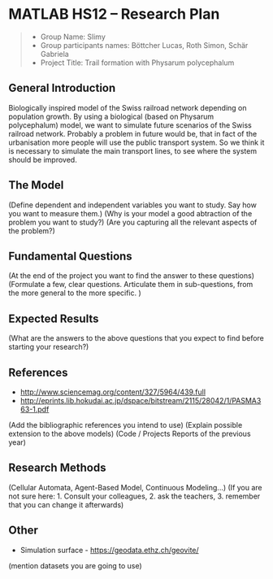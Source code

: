 # MATLAB HS12 – Research Plan

> * Group Name: Slimy
> * Group participants names: Böttcher Lucas, Roth Simon, Schär Gabriela
> * Project Title: Trail formation with Physarum polycephalum

## General Introduction

Biologically inspired model of the Swiss railroad network depending on population growth. By using a biological (based on Physarum polycephalum) model, we want to simulate future scenarios of the Swiss railroad network. Probably a problem in future would be, that in fact of the urbanisation more people will use the public transport system. So we think it is necessary to simulate the main transport lines, to see where the system should be improved.

## The Model

(Define dependent and independent variables you want to study. Say how you want to measure them.) (Why is your model a good abtraction of the problem you want to study?) (Are you capturing all the relevant aspects of the problem?)


## Fundamental Questions

(At the end of the project you want to find the answer to these questions)
(Formulate a few, clear questions. Articulate them in sub-questions, from the more general to the more specific. )


## Expected Results

(What are the answers to the above questions that you expect to find before starting your research?)


## References

* http://www.sciencemag.org/content/327/5964/439.full
* http://eprints.lib.hokudai.ac.jp/dspace/bitstream/2115/28042/1/PASMA363-1.pdf

(Add the bibliographic references you intend to use)
(Explain possible extension to the above models)
(Code / Projects Reports of the previous year)


## Research Methods

(Cellular Automata, Agent-Based Model, Continuous Modeling...) (If you are not sure here: 1. Consult your colleagues, 2. ask the teachers, 3. remember that you can change it afterwards)


## Other

* Simulation surface - https://geodata.ethz.ch/geovite/

(mention datasets you are going to use)
